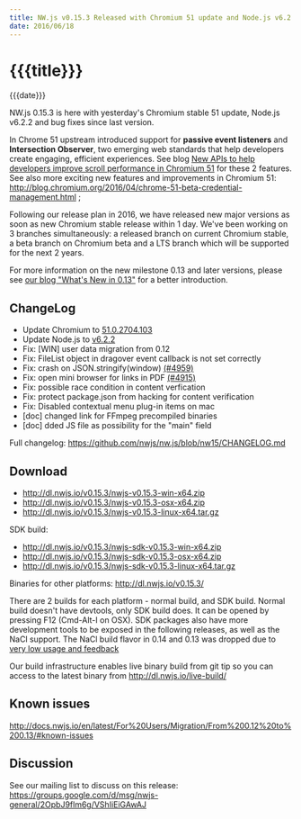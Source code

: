 ```yaml
---
title: NW.js v0.15.3 Released with Chromium 51 update and Node.js v6.2.2
date: 2016/06/18
---
```

# {{{title}}}
{{{date}}}

NW.js 0.15.3 is here with yesterday's Chromium stable 51 update, Node.js v6.2.2 and bug fixes since last version. 

In Chrome 51 upstream introduced support for **passive event listeners** and **Intersection Observer**, two emerging web standards that help developers create engaging, efficient experiences. See blog [New APIs to help developers improve scroll performance in Chromium 51](http://blog.chromium.org/2016/05/new-apis-to-help-developers-improve.html) for these 2 features. See also more exciting new features and improvements in Chromium 51: http://blog.chromium.org/2016/04/chrome-51-beta-credential-management.html ;

Following our release plan in 2016, we have released new major versions as soon as new Chromium stable release within 1 day. We've been working on 3 branches simultaneously: a released branch on current Chromium stable, a beta branch on Chromium beta and a LTS branch which will be supported for the next 2 years.

For more information on the new milestone 0.13 and later versions, please see [our blog "What's New in 0.13"](/blog/whats-new-in-0.13) for a better introduction.

## ChangeLog

- Update Chromium to [51.0.2704.103](http://googlechromereleases.blogspot.com/2016/06/stable-channel-update_16.html)
- Update Node.js to [v6.2.2](https://github.com/nodejs/node/blob/v6.2.2/CHANGELOG.md)
- Fix: [WIN] user data migration from 0.12
- Fix: FileList object in dragover event callback is not set correctly
- Fix: crash on JSON.stringify(window) [(#4959)](https://github.com/nwjs/nw.js/issues/4959)
- Fix: open mini browser for links in PDF [(#4915)](https://github.com/nwjs/nw.js/issues/4915)
- Fix: possible race condition in content verfication
- Fix: protect package.json from hacking for content verification
- Fix: Disabled contextual menu plug-in items on mac
- [doc] changed link for FFmpeg precompiled binaries
- [doc] dded JS file as possibility for the "main" field

Full changelog: https://github.com/nwjs/nw.js/blob/nw15/CHANGELOG.md

## Download 

* http://dl.nwjs.io/v0.15.3/nwjs-v0.15.3-win-x64.zip 
* http://dl.nwjs.io/v0.15.3/nwjs-v0.15.3-osx-x64.zip 
* http://dl.nwjs.io/v0.15.3/nwjs-v0.15.3-linux-x64.tar.gz 

SDK build: 
* http://dl.nwjs.io/v0.15.3/nwjs-sdk-v0.15.3-win-x64.zip 
* http://dl.nwjs.io/v0.15.3/nwjs-sdk-v0.15.3-osx-x64.zip 
* http://dl.nwjs.io/v0.15.3/nwjs-sdk-v0.15.3-linux-x64.tar.gz 

Binaries for other platforms: http://dl.nwjs.io/v0.15.3/ 

There are 2 builds for each platform - normal build, and SDK build. Normal build doesn't have devtools, only SDK build does. lt can be opened by pressing F12 (Cmd-Alt-I on OSX). SDK packages also have more development tools to be exposed in the following releases, as well as the NaCl support. The NaCl build flavor in 0.14 and 0.13 was dropped due to [very low usage and feedback](https://groups.google.com/d/msg/nwjs-general/uyNwqEPowd0/RfIDu1EIBQAJ)

Our build infrastructure enables live binary build from git tip so you can access to the latest binary from http://dl.nwjs.io/live-build/ 

## Known issues 
 
http://docs.nwjs.io/en/latest/For%20Users/Migration/From%200.12%20to%200.13/#known-issues

## Discussion

See our mailing list to discuss on this release: https://groups.google.com/d/msg/nwjs-general/2OpbJ9flm6g/VShIiEiGAwAJ
